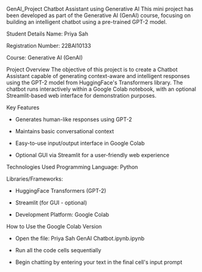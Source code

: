 GenAI_Project
Chatbot Assistant using Generative AI
This mini project has been developed as part of the Generative AI (GenAI) course, focusing on building an intelligent chatbot using a pre-trained GPT-2 model.

Student Details
Name: Priya Sah

Registration Number: 22BAI10133

Course: Generative AI (GenAI)

Project Overview
The objective of this project is to create a Chatbot Assistant capable of generating context-aware and intelligent responses using the GPT-2 model from HuggingFace's Transformers library. The chatbot runs interactively within a Google Colab notebook, with an optional Streamlit-based web interface for demonstration purposes.

Key Features
- Generates human-like responses using GPT-2

- Maintains basic conversational context

- Easy-to-use input/output interface in Google Colab

- Optional GUI via Streamlit for a user-friendly web experience

Technologies Used
Programming Language: Python

Libraries/Frameworks:

- HuggingFace Transformers (GPT-2)

- Streamlit (for GUI - optional)

- Development Platform: Google Colab

How to Use the Google Colab Version
- Open the file: Priya Sah GenAI Chatbot.ipynb.ipynb

- Run all the code cells sequentially

- Begin chatting by entering your text in the final cell's input prompt
